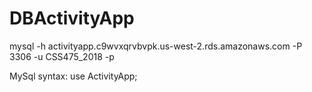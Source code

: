 # DBActivityApp

 mysql -h activityapp.c9wvxqrvbvpk.us-west-2.rds.amazonaws.com -P 3306  -u CSS475_2018 -p


MySql syntax:
use ActivityApp;
